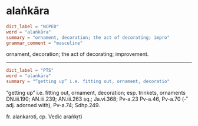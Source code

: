 # alaṅkāra

``` toml
dict_label = "NCPED"
word = "alaṅkāra"
summary = "ornament, decoration; the act of decorating; impro"
grammar_comment = "masculine"
```

ornament, decoration; the act of decorating; improvement.

--------------------

``` toml
dict_label = "PTS"
word = "alaṅkāra"
summary = "“getting up” i.e. fitting out, ornament, decoratio"
```

“getting up” i.e. fitting out, ornament, decoration; esp. trinkets, ornaments DN.iii.190; AN.iii.239; AN.iii.263 sq.; Ja.vi.368; Pv\-a.23 Pv\-a.46, Pv\-a.70 (\-˚ adj. adorned with), Pv\-a.74; Sdhp.249.

fr. alankaroti, cp. Vedic araṅkṛti


